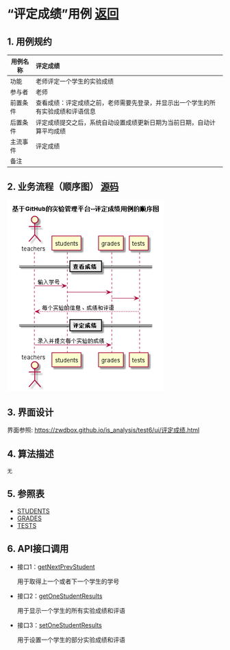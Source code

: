 ﻿<!-- markdownlint-disable MD033-->
<!-- 禁止MD033类型的警告 https://www.npmjs.com/package/markdownlint -->

# “评定成绩”用例 [返回](../README.md)
## 1. 用例规约

|用例名称|评定成绩|
|-------|:-------------|
|功能|老师评定一个学生的实验成绩|
|参与者|老师|
|前置条件|查看成绩：评定成绩之前，老师需要先登录，并显示出一个学生的所有实验成绩和评语信息|
|后置条件| 评定成绩提交之后，系统自动设置成绩更新日期为当前日期，自动计算平均成绩|
|主流事件| 评定成绩|
|备注| |

## 2. 业务流程（顺序图） [源码](../src/sequence评定成绩.puml)
![sequence1](../sequence评定成绩.png) 

## 3. 界面设计
界面参照: https://zwdbox.github.io/is_analysis/test6/ui/评定成绩.html

## 4. 算法描述
    无
    
## 5. 参照表

- [STUDENTS](../数据库设计.md/#STUDENTS)
- [GRADES](../数据库设计.md/#GRADES)
- [TESTS](../数据库设计.md/#TESTS)

## 6. API接口调用

- 接口1：[getNextPrevStudent](../接口/getNextPrevStudent.md)
    
    用于取得上一个或者下一个学生的学号
    
- 接口2：[getOneStudentResults](../接口/getOneStudentResults.md)
    
    用于显示一个学生的所有实验成绩和评语
     
- 接口3：[setOneStudentResults](../接口/setOneStudentResults.md)

    用于设置一个学生的部分实验成绩和评语

